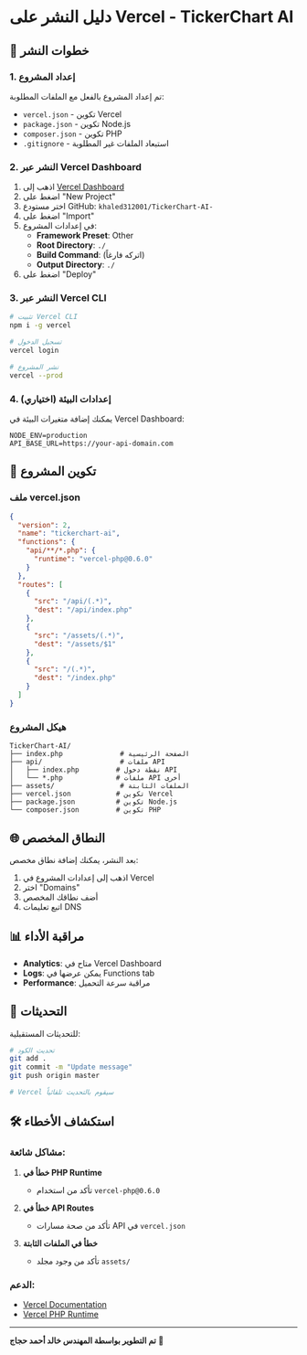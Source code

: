 # دليل النشر على Vercel - TickerChart AI

## 🚀 خطوات النشر

### 1. إعداد المشروع

تم إعداد المشروع بالفعل مع الملفات المطلوبة:
- `vercel.json` - تكوين Vercel
- `package.json` - تكوين Node.js
- `composer.json` - تكوين PHP
- `.gitignore` - استبعاد الملفات غير المطلوبة

### 2. النشر عبر Vercel Dashboard

1. اذهب إلى [Vercel Dashboard](https://vercel.com/dashboard)
2. اضغط على "New Project"
3. اختر مستودع GitHub: `khaled312001/TickerChart-AI-`
4. اضغط على "Import"
5. في إعدادات المشروع:
   - **Framework Preset**: Other
   - **Root Directory**: `./`
   - **Build Command**: (اتركه فارغاً)
   - **Output Directory**: `./`
6. اضغط على "Deploy"

### 3. النشر عبر Vercel CLI

```bash
# تثبيت Vercel CLI
npm i -g vercel

# تسجيل الدخول
vercel login

# نشر المشروع
vercel --prod
```

### 4. إعدادات البيئة (اختياري)

يمكنك إضافة متغيرات البيئة في Vercel Dashboard:

```env
NODE_ENV=production
API_BASE_URL=https://your-api-domain.com
```

## 🔧 تكوين المشروع

### ملف vercel.json
```json
{
  "version": 2,
  "name": "tickerchart-ai",
  "functions": {
    "api/**/*.php": {
      "runtime": "vercel-php@0.6.0"
    }
  },
  "routes": [
    {
      "src": "/api/(.*)",
      "dest": "/api/index.php"
    },
    {
      "src": "/assets/(.*)",
      "dest": "/assets/$1"
    },
    {
      "src": "/(.*)",
      "dest": "/index.php"
    }
  ]
}
```

### هيكل المشروع
```
TickerChart-AI/
├── index.php              # الصفحة الرئيسية
├── api/                   # ملفات API
│   ├── index.php         # نقطة دخول API
│   └── *.php             # ملفات API أخرى
├── assets/                # الملفات الثابتة
├── vercel.json           # تكوين Vercel
├── package.json          # تكوين Node.js
└── composer.json         # تكوين PHP
```

## 🌐 النطاق المخصص

بعد النشر، يمكنك إضافة نطاق مخصص:

1. اذهب إلى إعدادات المشروع في Vercel
2. اختر "Domains"
3. أضف نطاقك المخصص
4. اتبع تعليمات DNS

## 📊 مراقبة الأداء

- **Analytics**: متاح في Vercel Dashboard
- **Logs**: يمكن عرضها في Functions tab
- **Performance**: مراقبة سرعة التحميل

## 🔄 التحديثات

للتحديثات المستقبلية:

```bash
# تحديث الكود
git add .
git commit -m "Update message"
git push origin master

# Vercel سيقوم بالتحديث تلقائياً
```

## 🛠️ استكشاف الأخطاء

### مشاكل شائعة:

1. **خطأ في PHP Runtime**
   - تأكد من استخدام `vercel-php@0.6.0`

2. **خطأ في API Routes**
   - تأكد من صحة مسارات API في `vercel.json`

3. **خطأ في الملفات الثابتة**
   - تأكد من وجود مجلد `assets/`

### الدعم:
- [Vercel Documentation](https://vercel.com/docs)
- [Vercel PHP Runtime](https://vercel.com/docs/runtimes#official-runtimes/php)

---

**تم التطوير بواسطة المهندس خالد أحمد حجاج** 🚀 